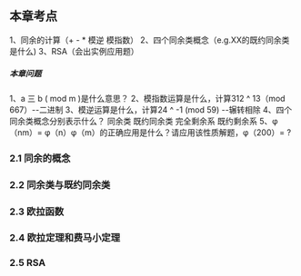## 本章考点
1、同余的计算（+ - * 模逆 模指数）
2、四个同余类概念（e.g.XX的既约同余类是什么)
3、RSA（会出实例应用题）

##### 本章问题
1、a 三 b ( mod m )是什么意思？
2、模指数运算是什么，计算312 ^ 13（mod 667）--二进制
3、模逆运算是什么，计算24 ^ -1 (mod 59) --辗转相除
4、四个同余类概念分别表示什么？
   同余类
   既约同余类
   完全剩余系
   既约剩余系
5、φ（nm）= φ（n）φ（m）的正确应用是什么？请应用该性质解题，φ（200）= ?

### 2.1 同余的概念
### 2.2 同余类与既约同余类
### 2.3 欧拉函数
### 2.4 欧拉定理和费马小定理
### 2.5 RSA
